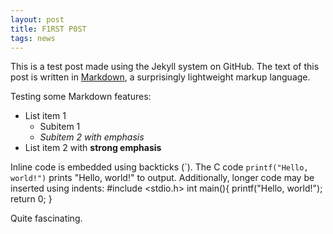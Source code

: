 ```yaml
---
layout: post
title: F1RST P0ST
tags: news
---
```

This is a test post made using the Jekyll system on GitHub. The text of this post is written in [Markdown](http://en.wikipedia.org/wiki/Markdown), a surprisingly lightweight markup language.

Testing some Markdown features:

* List item 1
	* Subitem 1
	* *Subitem 2 with emphasis*
* List item 2 with **strong emphasis**

Inline code is embedded using backticks (\`). The C code `printf("Hello, world!")` prints "Hello, world!" to output. Additionally, longer code may be inserted using indents:
	#include <stdio.h>
	int main(){
		printf("Hello, world!");
		return 0;
	}

Quite fascinating.